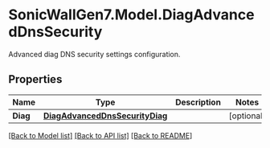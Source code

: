 # SonicWallGen7.Model.DiagAdvancedDnsSecurity
Advanced diag DNS security settings configuration.

## Properties

Name | Type | Description | Notes
------------ | ------------- | ------------- | -------------
**Diag** | [**DiagAdvancedDnsSecurityDiag**](DiagAdvancedDnsSecurityDiag.md) |  | [optional] 

[[Back to Model list]](../README.md#documentation-for-models) [[Back to API list]](../README.md#documentation-for-api-endpoints) [[Back to README]](../README.md)

